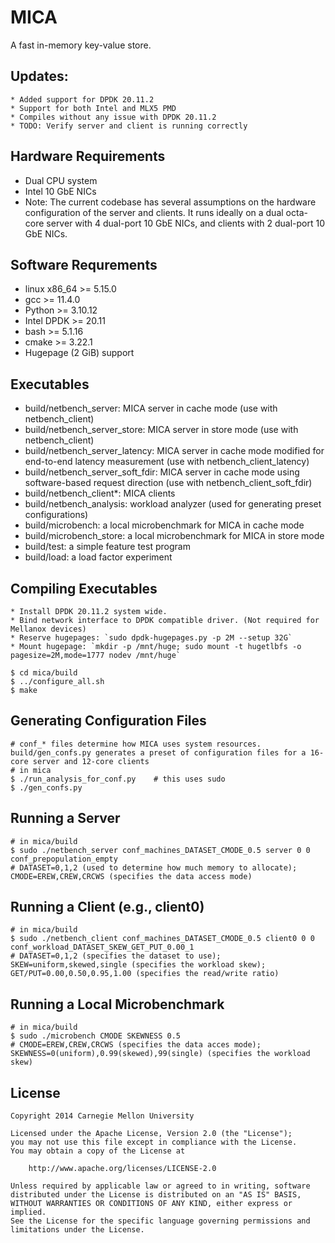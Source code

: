 MICA
====

A fast in-memory key-value store.

Updates:
--------

    * Added support for DPDK 20.11.2
    * Support for both Intel and MLX5 PMD
    * Compiles without any issue with DPDK 20.11.2
    * TODO: Verify server and client is running correctly


Hardware Requirements
---------------------

 * Dual CPU system
 * Intel 10 GbE NICs
 * Note: The current codebase has several assumptions on the hardware configuration of the server and clients.
         It runs ideally on a dual octa-core server with 4 dual-port 10 GbE NICs, and clients with 2 dual-port 10 GbE NICs.


Software Requrements
--------------------

 * linux x86_64 >= 5.15.0
 * gcc >= 11.4.0
 * Python >= 3.10.12
 * Intel DPDK >= 20.11
 * bash >= 5.1.16
 * cmake >= 3.22.1
 * Hugepage (2 GiB) support


Executables
-----------

 * build/netbench_server: MICA server in cache mode (use with netbench_client)
 * build/netbench_server_store: MICA server in store mode (use with netbench_client)
 * build/netbench_server_latency: MICA server in cache mode modified for end-to-end latency measurement (use with netbench_client_latency)
 * build/netbench_server_soft_fdir: MICA server in cache mode using software-based request direction (use with netbench_client_soft_fdir)
 * build/netbench_client*: MICA clients
 * build/netbench_analysis: workload analyzer (used for generating preset configurations)
 * build/microbench: a local microbenchmark for MICA in cache mode
 * build/microbench_store: a local microbenchmark for MICA in store mode
 * build/test: a simple feature test program
 * build/load: a load factor experiment


Compiling Executables
---------------------

    * Install DPDK 20.11.2 system wide.
    * Bind network interface to DPDK compatible driver. (Not required for Mellanox devices)
    * Reserve hugepages: `sudo dpdk-hugepages.py -p 2M --setup 32G`
    * Mount hugepage: `mkdir -p /mnt/huge; sudo mount -t hugetlbfs -o pagesize=2M,mode=1777 nodev /mnt/huge` 
    
    $ cd mica/build
    $ ../configure_all.sh
    $ make


Generating Configuration Files
------------------------------

    # conf_* files determine how MICA uses system resources. build/gen_confs.py generates a preset of configuration files for a 16-core server and 12-core clients
    # in mica
    $ ./run_analysis_for_conf.py    # this uses sudo
    $ ./gen_confs.py


Running a Server
----------------

    # in mica/build
    $ sudo ./netbench_server conf_machines_DATASET_CMODE_0.5 server 0 0 conf_prepopulation_empty
    # DATASET=0,1,2 (used to determine how much memory to allocate); CMODE=EREW,CREW,CRCWS (specifies the data access mode)


Running a Client (e.g., client0)
--------------------------------

    # in mica/build
    $ sudo ./netbench_client conf_machines_DATASET_CMODE_0.5 client0 0 0 conf_workload_DATASET_SKEW_GET_PUT_0.00_1
    # DATASET=0,1,2 (specifies the dataset to use); SKEW=uniform,skewed,single (specifies the workload skew); GET/PUT=0.00,0.50,0.95,1.00 (specifies the read/write ratio)


Running a Local Microbenchmark
------------------------------

    # in mica/build
    $ sudo ./microbench CMODE SKEWNESS 0.5
    # CMODE=EREW,CREW,CRCWS (specifies the data acces mode); SKEWNESS=0(uniform),0.99(skewed),99(single) (specifies the workload skew)


License
-------

    Copyright 2014 Carnegie Mellon University

    Licensed under the Apache License, Version 2.0 (the "License");
    you may not use this file except in compliance with the License.
    You may obtain a copy of the License at

        http://www.apache.org/licenses/LICENSE-2.0

    Unless required by applicable law or agreed to in writing, software
    distributed under the License is distributed on an "AS IS" BASIS,
    WITHOUT WARRANTIES OR CONDITIONS OF ANY KIND, either express or implied.
    See the License for the specific language governing permissions and
    limitations under the License.

